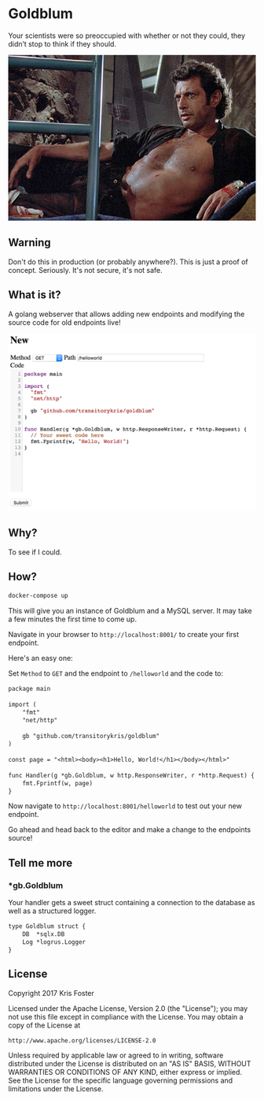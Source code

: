 # Goldblum

Your scientists were so preoccupied with whether or not they could, they didn’t stop to think if they should.

![Jeff Goldblum](https://raw.githubusercontent.com/transitorykris/goldblum/master/images/goldblum.jpg)

## Warning

Don't do this in production (or probably anywhere?). This is just a proof of concept. Seriously. It's not secure, it's not safe.

## What is it?

A golang webserver that allows adding new endpoints and modifying the source code for old endpoints live!

![Example screenshot](https://raw.githubusercontent.com/transitorykris/goldblum/master/images/example.png)

## Why?

To see if I could.

## How?

```bash
docker-compose up
```

This will give you an instance of Goldblum and a MySQL server. It may take a few minutes the first time to come up.

Navigate in your browser to `http://localhost:8001/` to create your first endpoint.

Here's an easy one:

Set `Method` to `GET` and the endpoint to `/helloworld` and the code to:

```golang
package main

import (
    "fmt"
    "net/http"

    gb "github.com/transitorykris/goldblum"
)

const page = "<html><body><h1>Hello, World!</h1></body></html>"

func Handler(g *gb.Goldblum, w http.ResponseWriter, r *http.Request) {
    fmt.Fprintf(w, page)
}
```

Now navigate to `http://localhost:8001/helloworld` to test out your new endpoint.

Go ahead and head back to the editor and make a change to the endpoints source!

## Tell me more

### *gb.Goldblum

Your handler gets a sweet struct containing a connection to the database as well as a structured logger.

```golang
type Goldblum struct {
	DB  *sqlx.DB
	Log *logrus.Logger
}
```

## License

Copyright 2017 Kris Foster

Licensed under the Apache License, Version 2.0 (the "License");
you may not use this file except in compliance with the License.
You may obtain a copy of the License at

    http://www.apache.org/licenses/LICENSE-2.0

Unless required by applicable law or agreed to in writing, software
distributed under the License is distributed on an "AS IS" BASIS,
WITHOUT WARRANTIES OR CONDITIONS OF ANY KIND, either express or implied.
See the License for the specific language governing permissions and
limitations under the License.